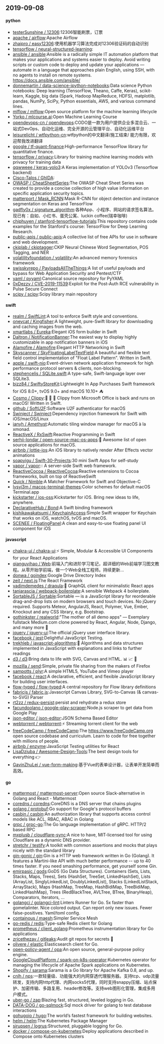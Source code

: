 ## 2019-09-08

#### python
* [testerSunshine / 12306](https://github.com/testerSunshine/12306):12306智能刷票，订票
* [apache / airflow](https://github.com/apache/airflow):Apache Airflow
* [zhaipro / easy12306](https://github.com/zhaipro/easy12306):使用机器学习算法完成对12306验证码的自动识别
* [tensorflow / neural-structured-learning](https://github.com/tensorflow/neural-structured-learning):
* [ansible / ansible](https://github.com/ansible/ansible):Ansible is a radically simple IT automation platform that makes your applications and systems easier to deploy. Avoid writing scripts or custom code to deploy and update your applications — automate in a language that approaches plain English, using SSH, with no agents to install on remote systems. https://docs.ansible.com/ansible/
* [donnemartin / data-science-ipython-notebooks](https://github.com/donnemartin/data-science-ipython-notebooks):Data science Python notebooks: Deep learning (TensorFlow, Theano, Caffe, Keras), scikit-learn, Kaggle, big data (Spark, Hadoop MapReduce, HDFS), matplotlib, pandas, NumPy, SciPy, Python essentials, AWS, and various command lines.
* [mlflow / mlflow](https://github.com/mlflow/mlflow):Open source platform for the machine learning lifecycle
* [Yorko / mlcourse.ai](https://github.com/Yorko/mlcourse.ai):Open Machine Learning Course
* [opendevops-cn / opendevops](https://github.com/opendevops-cn/opendevops):CODO是一款为用户提供企业多混合云、一站式DevOps、自动化运维、完全开源的云管理平台、自动化运维平台
* [leisurelicht / wtfpython-cn](https://github.com/leisurelicht/wtfpython-cn):wtfpython的中文翻译/施工结束/ 能力有限，欢迎帮我改进翻译
* [google / tf-quant-finance](https://github.com/google/tf-quant-finance):High-performance TensorFlow library for quantitative finance.
* [tensorflow / privacy](https://github.com/tensorflow/privacy):Library for training machine learning models with privacy for training data
* [qqwweee / keras-yolo3](https://github.com/qqwweee/keras-yolo3):A Keras implementation of YOLOv3 (Tensorflow backend)
* [Cisco-Talos / GhIDA](https://github.com/Cisco-Talos/GhIDA):
* [OWASP / CheatSheetSeries](https://github.com/OWASP/CheatSheetSeries):The OWASP Cheat Sheet Series was created to provide a concise collection of high value information on specific application security topics.
* [matterport / Mask_RCNN](https://github.com/matterport/Mask_RCNN):Mask R-CNN for object detection and instance segmentation on Keras and TensorFlow
* [gadfly0x / signature_algorithm](https://github.com/gadfly0x/signature_algorithm):各种App、小程序、网站的请求签名算法。 现已有：自如、小红书、蛋壳公寓、luckin coffee(瑞幸咖啡)
* [chiphuyen / stanford-tensorflow-tutorials](https://github.com/chiphuyen/stanford-tensorflow-tutorials):This repository contains code examples for the Stanford's course: TensorFlow for Deep Learning Research.
* [public-apis / public-apis](https://github.com/public-apis/public-apis):A collective list of free APIs for use in software and web development.
* [ckiplab / ckiptagger](https://github.com/ckiplab/ckiptagger):CKIP Neural Chinese Word Segmentation, POS Tagging, and NER
* [volatilityfoundation / volatility](https://github.com/volatilityfoundation/volatility):An advanced memory forensics framework
* [swisskyrepo / PayloadsAllTheThings](https://github.com/swisskyrepo/PayloadsAllTheThings):A list of useful payloads and bypass for Web Application Security and Pentest/CTF
* [yaml / pyyaml](https://github.com/yaml/pyyaml):Canonical source repository for PyYAML
* [0xDezzy / CVE-2019-11539](https://github.com/0xDezzy/CVE-2019-11539):Exploit for the Post-Auth RCE vulnerability in Pulse Secure Connect
* [scipy / scipy](https://github.com/scipy/scipy):Scipy library main repository

#### swift
* [realm / SwiftLint](https://github.com/realm/SwiftLint):A tool to enforce Swift style and conventions.
* [onevcat / Kingfisher](https://github.com/onevcat/Kingfisher):A lightweight, pure-Swift library for downloading and caching images from the web.
* [xmartlabs / Eureka](https://github.com/xmartlabs/Eureka):Elegant iOS form builder in Swift
* [Daltron / NotificationBanner](https://github.com/Daltron/NotificationBanner):The easiest way to display highly customizable in app notification banners in iOS
* [Alamofire / Alamofire](https://github.com/Alamofire/Alamofire):Elegant HTTP Networking in Swift
* [Skyscanner / SkyFloatingLabelTextField](https://github.com/Skyscanner/SkyFloatingLabelTextField):A beautiful and flexible text field control implementation of "Float Label Pattern". Written in Swift.
* [apple / swift-nio](https://github.com/apple/swift-nio):Event-driven network application framework for high performance protocol servers & clients, non-blocking.
* [stephencelis / SQLite.swift](https://github.com/stephencelis/SQLite.swift):A type-safe, Swift-language layer over SQLite3.
* [bizz84 / SwiftyStoreKit](https://github.com/bizz84/SwiftyStoreKit):Lightweight In App Purchases Swift framework for iOS 8.0+, tvOS 9.0+ and macOS 10.10+ ⛺
* [Cosmo / Clippy](https://github.com/Cosmo/Clippy):📎
💬
🎉
Clippy from Microsoft Office is back and runs on macOS! Written in Swift.
* [github / SoftU2F](https://github.com/github/SoftU2F):Software U2F authenticator for macOS
* [Swinject / Swinject](https://github.com/Swinject/Swinject):Dependency injection framework for Swift with iOS/macOS/Linux
* [ianyh / Amethyst](https://github.com/ianyh/Amethyst):Automatic tiling window manager for macOS à la xmonad.
* [ReactiveX / RxSwift](https://github.com/ReactiveX/RxSwift):Reactive Programming in Swift
* [serhii-londar / open-source-mac-os-apps](https://github.com/serhii-londar/open-source-mac-os-apps):🚀
Awesome list of open source applications for macOS.
* [airbnb / lottie-ios](https://github.com/airbnb/lottie-ios):An iOS library to natively render After Effects vector animations
* [soapyigu / Swift-30-Projects](https://github.com/soapyigu/Swift-30-Projects):30 mini Swift Apps for self-study
* [vapor / vapor](https://github.com/vapor/vapor):💧
A server-side Swift web framework.
* [ReactiveCocoa / ReactiveCocoa](https://github.com/ReactiveCocoa/ReactiveCocoa):Reactive extensions to Cocoa frameworks, built on top of ReactiveSwift
* [Quick / Nimble](https://github.com/Quick/Nimble):A Matcher Framework for Swift and Objective-C
* [lysyi3m / macos-terminal-themes](https://github.com/lysyi3m/macos-terminal-themes):Color schemes for default macOS Terminal.app
* [kickstarter / ios-oss](https://github.com/kickstarter/ios-oss):Kickstarter for iOS. Bring new ideas to life, anywhere.
* [DeclarativeHub / Bond](https://github.com/DeclarativeHub/Bond):A Swift binding framework
* [kishikawakatsumi / KeychainAccess](https://github.com/kishikawakatsumi/KeychainAccess):Simple Swift wrapper for Keychain that works on iOS, watchOS, tvOS and macOS.
* [SCENEE / FloatingPanel](https://github.com/SCENEE/FloatingPanel):A clean and easy-to-use floating panel UI component for iOS

#### javascript
* [chakra-ui / chakra-ui](https://github.com/chakra-ui/chakra-ui):⚡️
Simple, Modular & Accessible UI Components for your React Applications
* [qianguyihao / Web](https://github.com/qianguyihao/Web):前端入门和进阶学习笔记，超详细的Web前端学习图文教程。从零开始学前端，做一个Web全栈工程师。持续更新...
* [donwa / goindex](https://github.com/donwa/goindex):Google Drive Directory Index
* [zeit / next.js](https://github.com/zeit/next.js):The React Framework
* [vadimdemedes / draqula](https://github.com/vadimdemedes/draqula):🧛 GraphQL client for minimalistic React apps
* [taniarascia / webpack-boilerplate](https://github.com/taniarascia/webpack-boilerplate):A sensible Webpack 4 boilerplate.
* [SortableJS / Sortable](https://github.com/SortableJS/Sortable):Sortable — is a JavaScript library for reorderable drag-and-drop lists on modern browsers and touch devices. No jQuery required. Supports Meteor, AngularJS, React, Polymer, Vue, Ember, Knockout and any CSS library, e.g. Bootstrap.
* [gothinkster / realworld](https://github.com/gothinkster/realworld):"The mother of all demo apps" — Exemplary fullstack Medium.com clone powered by React, Angular, Node, Django, and many more
🏅
* [jquery / jquery-ui](https://github.com/jquery/jquery-ui):The official jQuery user interface library.
* [facebook / jest](https://github.com/facebook/jest):Delightful JavaScript Testing.
* [trekhleb / javascript-algorithms](https://github.com/trekhleb/javascript-algorithms):📝
Algorithms and data structures implemented in JavaScript with explanations and links to further readings
* [d3 / d3](https://github.com/d3/d3):Bring data to life with SVG, Canvas and HTML.
📊
📈
🎉
* [mozilla / send](https://github.com/mozilla/send):Simple, private file sharing from the makers of Firefox
* [sampotts / plyr](https://github.com/sampotts/plyr):A simple HTML5, YouTube and Vimeo player
* [facebook / react](https://github.com/facebook/react):A declarative, efficient, and flexible JavaScript library for building user interfaces.
* [flow-typed / flow-typed](https://github.com/flow-typed/flow-typed):A central repository for Flow library definitions
* [fabricjs / fabric.js](https://github.com/fabricjs/fabric.js):Javascript Canvas Library, SVG-to-Canvas (& canvas-to-SVG) Parser
* [rt2zz / redux-persist](https://github.com/rt2zz/redux-persist):persist and rehydrate a redux store
* [facundoolano / google-play-scraper](https://github.com/facundoolano/google-play-scraper):Node.js scraper to get data from Google Play
* [json-editor / json-editor](https://github.com/json-editor/json-editor):JSON Schema Based Editor
* [webtorrent / webtorrent](https://github.com/webtorrent/webtorrent):⚡️
Streaming torrent client for the web
* [freeCodeCamp / freeCodeCamp](https://github.com/freeCodeCamp/freeCodeCamp):The https://www.freeCodeCamp.org open source codebase and curriculum. Learn to code for free together with millions of people.
* [airbnb / enzyme](https://github.com/airbnb/enzyme):JavaScript Testing utilities for React
* [LisaDziuba / Awesome-Design-Tools](https://github.com/LisaDziuba/Awesome-Design-Tools):The best design tools for everything
👉
* [GavinZhuLei / vue-form-making](https://github.com/GavinZhuLei/vue-form-making):基于Vue的表单设计器，让表单开发简单而高效。

#### go
* [mattermost / mattermost-server](https://github.com/mattermost/mattermost-server):Open source Slack-alternative in Golang and React - Mattermost
* [coredns / coredns](https://github.com/coredns/coredns):CoreDNS is a DNS server that chains plugins
* [golang / protobuf](https://github.com/golang/protobuf):Go support for Google's protocol buffers
* [casbin / casbin](https://github.com/casbin/casbin):An authorization library that supports access control models like ACL, RBAC, ABAC in Golang
* [grpc / grpc-go](https://github.com/grpc/grpc-go):The Go language implementation of gRPC. HTTP/2 based RPC
* [mxplusb / cloudflare-sync](https://github.com/mxplusb/cloudflare-sync):A nice to have, MIT-licensed tool for using Cloudflare as a dynamic DNS provider.
* [stretchr / testify](https://github.com/stretchr/testify):A toolkit with common assertions and mocks that plays nicely with the standard library
* [gin-gonic / gin](https://github.com/gin-gonic/gin):Gin is a HTTP web framework written in Go (Golang). It features a Martini-like API with much better performance -- up to 40 times faster. If you need smashing performance, get yourself some Gin.
* [emirpasic / gods](https://github.com/emirpasic/gods):GoDS (Go Data Structures). Containers (Sets, Lists, Stacks, Maps, Trees), Sets (HashSet, TreeSet, LinkedHashSet), Lists (ArrayList, SinglyLinkedList, DoublyLinkedList), Stacks (LinkedListStack, ArrayStack), Maps (HashMap, TreeMap, HashBidiMap, TreeBidiMap, LinkedHashMap), Trees (RedBlackTree, AVLTree, BTree, BinaryHeap), Comparators, Iterators, …
* [golangci / golangci-lint](https://github.com/golangci/golangci-lint):Linters Runner for Go. 5x faster than gometalinter. Nice colored output. Can report only new issues. Fewer false-positives. Yaml/toml config.
* [containous / maesh](https://github.com/containous/maesh):Simpler Service Mesh
* [go-redis / redis](https://github.com/go-redis/redis):Type-safe Redis client for Golang
* [prometheus / client_golang](https://github.com/prometheus/client_golang):Prometheus instrumentation library for Go applications
* [zricethezav / gitleaks](https://github.com/zricethezav/gitleaks):Audit git repos for secrets
🔑
* [olivere / elastic](https://github.com/olivere/elastic):Elasticsearch client for Go.
* [open-policy-agent / opa](https://github.com/open-policy-agent/opa):An open source, general-purpose policy engine.
* [GoogleCloudPlatform / spark-on-k8s-operator](https://github.com/GoogleCloudPlatform/spark-on-k8s-operator):Kubernetes operator for managing the lifecycle of Apache Spark applications on Kubernetes.
* [Shopify / sarama](https://github.com/Shopify/sarama):Sarama is a Go library for Apache Kafka 0.8, and up.
* [cnlh / nps](https://github.com/cnlh/nps):一款轻量级、功能强大的内网穿透代理服务器。支持tcp、udp流量转发，支持内网http代理、内网socks5代理，同时支持snappy压缩、站点保护、加密传输、多路复用、header修改等。支持web图形化管理，集成多用户模式。
* [uber-go / zap](https://github.com/uber-go/zap):Blazing fast, structured, leveled logging in Go.
* [DATA-DOG / go-sqlmock](https://github.com/DATA-DOG/go-sqlmock):Sql mock driver for golang to test database interactions
* [gohugoio / hugo](https://github.com/gohugoio/hugo):The world’s fastest framework for building websites.
* [helm / helm](https://github.com/helm/helm):The Kubernetes Package Manager
* [sirupsen / logrus](https://github.com/sirupsen/logrus):Structured, pluggable logging for Go.
* [docker / compose-on-kubernetes](https://github.com/docker/compose-on-kubernetes):Deploy applications described in Compose onto Kubernetes clusters
